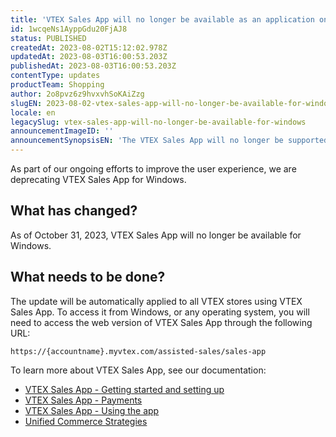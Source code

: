 ```yaml
---
title: 'VTEX Sales App will no longer be available as an application on Windows'
id: 1wcqeNs1AyppGdu20FjAJ8
status: PUBLISHED
createdAt: 2023-08-02T15:12:02.978Z
updatedAt: 2023-08-03T16:00:53.203Z
publishedAt: 2023-08-03T16:00:53.203Z
contentType: updates
productTeam: Shopping
author: 2o8pvz6z9hvxvhSoKAiZzg
slugEN: 2023-08-02-vtex-sales-app-will-no-longer-be-available-for-windows
locale: en
legacySlug: vtex-sales-app-will-no-longer-be-available-for-windows
announcementImageID: ''
announcementSynopsisEN: 'The VTEX Sales App will no longer be supported as a native app on Windows, available only on the web interface.'
---
```


As part of our ongoing efforts to improve the user experience, we are deprecating VTEX Sales App for Windows.

## What has changed?

As of October 31, 2023, VTEX Sales App will no longer be available for Windows.

## What needs to be done?

The update will be automatically applied to all VTEX stores using VTEX Sales App. To access it from Windows, or any operating system, you will need to access the web version of VTEX Sales App through the following URL:

```
https://{accountname}.myvtex.com/assisted-sales/sales-app
```

To learn more about VTEX Sales App, see our documentation:

* [VTEX Sales App - Getting started and setting up](https://help.vtex.com/en/tracks/instore-primeiros-passos-e-configuracoes--zav76TFEZlAjnyBVL5tRc#)
* [VTEX Sales App - Payments](https://help.vtex.com/en/tracks/instore-pagamentos--43B4Nr7uZva5UdwWEt3PEy#)
* [VTEX Sales App - Using the app](https://help.vtex.com/en/tracks/instore-usando-o-app--4BYzQIwyOHvnmnCYQgLzdr#)
* [Unified Commerce Strategies](https://help.vtex.com/en/tracks/estrategias-de-comercio-unificado--3WGDRRhc3vf1MJb9zGncnv)
